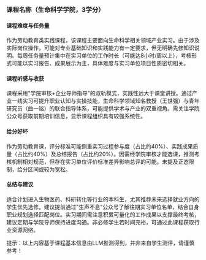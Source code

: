 ### 课程名称（生命科学学院，3学分）

#### 课程难度与任务量  
作为劳动教育类实践课程，该课程主要面向生命科学相关领域产业实习。由于涉及实际岗位操作，可能对专业基础知识和实践能力有一定要求，但无明确先修知识说明。每周任务量预计集中在实习单位的工作时长（可能达8小时/周以上），考核形式可能以实习报告、成果展示为主，具体难度与实习单位项目性质密切相关。

#### 课程听感与收获  
课程采用"学院审核+企业导师指导"的双轨模式，实践性远大于课堂讲授。通过产业一线实习可提升职业认知与实操技能，生命科学领域知名教授（王世强）与青年研究员（曲一铭）的联合指导体系，可能提供学术与产业的双重视角。需关注学院公众号获取前期培训信息，显示课程组织具有较强系统性。

#### 给分好坏  
作为劳动教育课，评分标准可能侧重实习过程参与度（占比约40%）、实践成果质量（占比约40%）及总结报告（占比约20%）。因需经学院审核才能选课，推测考核机制相对规范，但存在实习单位评价标准差异影响总评的可能。未提及正态限制，给分区间或较为宽松。

#### 总结与建议  
适合计划进入生物医药、科研转化等行业的本科生，尤其推荐未来选择就业方向的学生优先选修。建议提前通过"生声不息"公众号了解往期实习单位名单，结合自身职业规划选择匹配岗位。实习期间需注意积累可量化的工作成果以支撑最终考核，建议定期与学院导师保持进度沟通。非必修学生若时间充裕，可通过此课程获取行业资源网络。

提示：以上内容基于课程基本信息由LLM推测得到，并非来自学生测评，请谨慎参考！